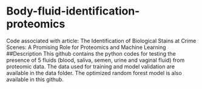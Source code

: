 # Body-fluid-identification-proteomics
Code associated with article: The Identification of Biological Stains at Crime Scenes: A Promising Role for Proteomics and Machine Learning
##Description
This github contains the python codes for testing the presence of 5 fluids (blood, saliva, semen, urine and vaginal fluid) from proteomic data. 
The data used for training and model validation are available in the data folder. The optimized random forest model is also available in this github.
